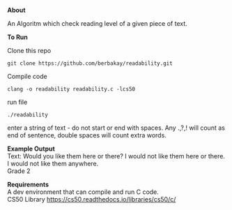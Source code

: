**About**

An Algoritm which check reading level of a given piece of text.


**To Run**<br>

Clone this repo

`git clone https://github.com/berbakay/readability.git`

Compile code 

`clang -o readability readability.c -lcs50`

run file

`./readability`

enter a string of text - do not start or end with spaces. Any .,?,! will count as end of sentence, double spaces will count extra words.

**Example Output**<br>
Text: Would you like them here or there? I would not like them here or there. I would not like them anywhere.<br>
Grade 2

**Requirements**<br>
A dev environment that can compile and run C code.<br>
CS50 Library https://cs50.readthedocs.io/libraries/cs50/c/